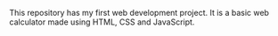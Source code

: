 This repository has my first web development project.
It is a basic web calculator made using HTML, CSS and JavaScript.
